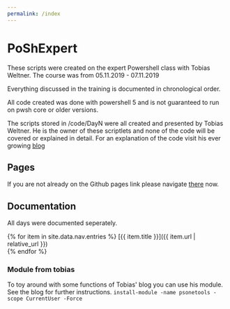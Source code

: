 ```yaml
---
permalink: /index
---
```

# PoShExpert
These scripts were created on the expert Powershell class with Tobias Weltner. 
The course was from 05.11.2019 - 07.11.2019 

Everything discussed in the training is documented in chronological order. 

All code created was done with powershell 5 and is not guaranteed to run on pwsh core or older versions. 

The scripts stored in /code/DayN were all created and presented by Tobias Weltner. 
He is the owner of these scriptlets and none of the code will be covered or explained in detail. 
For an explanation of the code visit his ever growing [blog](https://powershell.one/.)

## Pages
If you are not already on the Github pages link please navigate [there](https://yehlo.github.io/PoShExpert/) now. 

## Documentation 
All days were documented seperately. 

{% for item in site.data.nav.entries %}
[{{ item.title }}]({{ item.url | relative_url }})  
{% endfor %}

### Module from tobias
To toy around with some functions of Tobias' blog you can use his module. 
See the blog for further instructions. 
```install-module -name psonetools -scope CurrentUser -Force``` 


